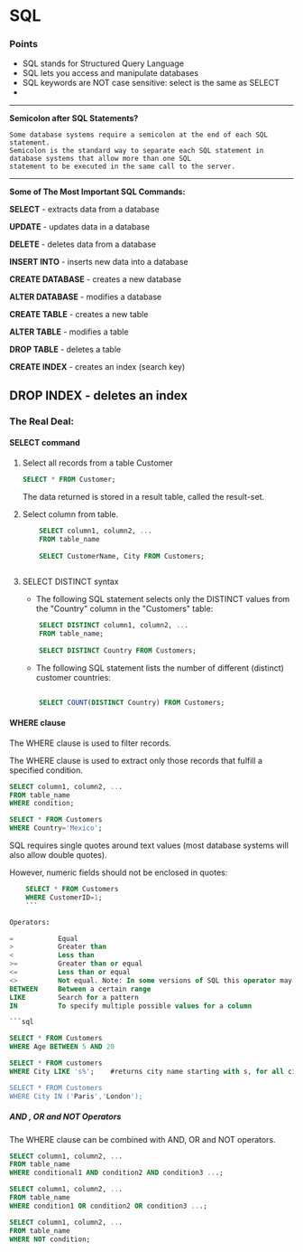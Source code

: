 # SQL 
### Points
* SQL stands for Structured Query Language
* SQL lets you access and manipulate databases
* SQL keywords are NOT case sensitive: select is the same as SELECT
* 
---
**Semicolon after SQL Statements?**
```
Some database systems require a semicolon at the end of each SQL statement.
Semicolon is the standard way to separate each SQL statement in database systems that allow more than one SQL
statement to be executed in the same call to the server.
```
---
**Some of The Most Important SQL Commands:**

**SELECT** - extracts data from a database

**UPDATE** - updates data in a database

**DELETE** - deletes data from a database

**INSERT INTO** - inserts new data into a database

**CREATE DATABASE** - creates a new database

**ALTER DATABASE** - modifies a database

**CREATE TABLE** - creates a new table

**ALTER TABLE** - modifies a table

**DROP TABLE** - deletes a table

**CREATE INDEX** - creates an index (search key)

**DROP INDEX** - deletes an index
---
### The Real Deal:

#### SELECT command

1. Select all records from a table Customer

    ```sql
    SELECT * FROM Customer;
    ```
    
    The data returned is stored in a result table, called the result-set.

2. Select column from table.

    ```sql
        SELECT column1, column2, ...
        FROM table_name
        
        SELECT CustomerName, City FROM Customers;
        
    ```
 3. SELECT DISTINCT syntax
 
    * The following SQL statement selects only the DISTINCT values from the "Country" 
    column in the "Customers" table:
    ```sql
        SELECT DISTINCT column1, column2, ...
        FROM table_name;
        
        SELECT DISTINCT Country FROM Customers;
    ```
    * The following SQL statement lists the number of different (distinct) customer countries:
    ```sql
        
        SELECT COUNT(DISTINCT Country) FROM Customers;
    ```
#### WHERE clause

The WHERE clause is used to filter records.

The WHERE clause is used to extract only those records that fulfill a specified condition.
```sql        
SELECT column1, column2, ...
FROM table_name
WHERE condition;

SELECT * FROM Customers
WHERE Country='Mexico';
```
SQL requires single quotes around text values (most database systems will also allow double quotes).

However, numeric fields should not be enclosed in quotes:
```sql
    SELECT * FROM Customers
    WHERE CustomerID=1;
    ```

Operators:

=	        Equal	
>	        Greater than	
<	        Less than	
>=	        Greater than or equal	
<=	        Less than or equal	
<>	        Not equal. Note: In some versions of SQL this operator may be written as !=	
BETWEEN	    Between a certain range	
LIKE	    Search for a pattern	
IN	        To specify multiple possible values for a column

```sql

SELECT * FROM Customers
WHERE Age BETWEEN 5 AND 20

SELECT * FROM customers 
WHERE City LIKE 's%';    #returns city name starting with s, for all cities just keep %'

SELECT * FROM Customers
WHERE City IN ('Paris','London');
```

##### AND , OR and NOT Operators

The WHERE clause can be combined with AND, OR and NOT operators.

```sql
SELECT column1, column2, ...
FROM table_name
WHERE conditional1 AND condition2 AND condition3 ...;

SELECT column1, column2, ...
FROM table_name
WHERE condition1 OR condition2 OR condition3 ...;

SELECT column1, column2, ...
FROM table_name
WHERE NOT condition;
```



















